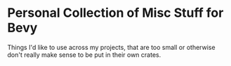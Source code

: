 # Personal Collection of Misc Stuff for Bevy

Things I'd like to use across my projects, that are too small or otherwise
don't really make sense to be put in their own crates.
